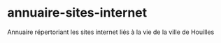# annuaire-sites-internet
Annuaire répertoriant les sites internet liés à la vie de la ville de Houilles
